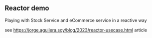 ## Reactor demo


Playing with Stock Service and eCommerce service in a reactive way

see https://jorge.aguilera.soy/blog/2023/reactor-usecase.html article  